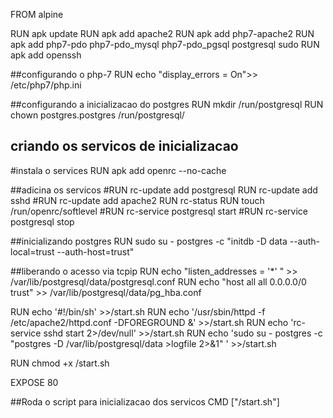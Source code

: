 FROM alpine

RUN apk update 
RUN apk add apache2
RUN apk add php7-apache2
RUN apk add php7-pdo php7-pdo_mysql php7-pdo_pgsql postgresql sudo
RUN apk add openssh

##configurando o php-7
RUN echo "display_errors = On">> /etc/php7/php.ini


##configurando a inicializacao do postgres
RUN mkdir /run/postgresql
RUN chown postgres.postgres /run/postgresql/

## criando os servicos de inicializacao
#instala o services
RUN apk add openrc --no-cache

##adicina os servicos
#RUN rc-update add postgresql 
RUN rc-update add sshd 
#RUN rc-update add apache2
RUN rc-status
RUN touch /run/openrc/softlevel
#RUN rc-service postgresql start
#RUN rc-service postgresql stop

##inicializando postgres
RUN sudo su - postgres -c "initdb -D data --auth-local=trust --auth-host=trust"

##liberando o acesso via tcpip
RUN echo "listen_addresses = '*' " >> /var/lib/postgresql/data/postgresql.conf
RUN echo "host    all     all             0.0.0.0/0                 trust" >> /var/lib/postgresql/data/pg_hba.conf

RUN echo '#!/bin/sh' >>/start.sh
RUN echo '/usr/sbin/httpd -f /etc/apache2/httpd.conf -DFOREGROUND &' >>/start.sh
RUN echo 'rc-service sshd start 2>/dev/null' >>/start.sh
RUN echo 'sudo su - postgres -c "postgres -D /var/lib/postgresql/data >logfile 2>&1" ' >>/start.sh


RUN chmod +x /start.sh

EXPOSE 80

##Roda o script para inicializacao dos servicos
CMD ["/start.sh"]
